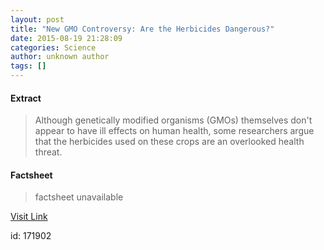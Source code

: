 ```yaml
---
layout: post
title: "New GMO Controversy: Are the Herbicides Dangerous?"
date: 2015-08-19 21:28:09
categories: Science
author: unknown author
tags: []
---
```



#### Extract
>Although genetically modified organisms (GMOs) themselves don't appear to have ill effects on human health, some researchers argue that the herbicides used on these crops are an overlooked health threat.

#### Factsheet
>factsheet unavailable

[Visit Link](http://www.livescience.com/51917-gmo-herbicides-health.html)

id:  171902
